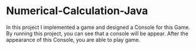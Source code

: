 # Numerical-Calculation-Java
In this project I implemented a game and designed a Console for this Game. By running this project, you can see that a console will be appear. After the appearance of this Console, you are able to play game. 
